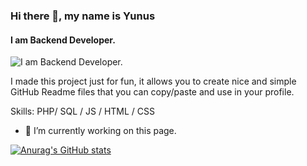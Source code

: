 
### Hi there 👋, my name is Yunus
#### I am Backend Developer.
![I am Backend Developer.](https://yunusolcar.github.io/github-profile-readme-generator/images/banner.png)

I made this project just for fun, it allows you to create nice and simple GitHub Readme files that you can copy/paste and use in your profile.

Skills: PHP/ SQL / JS / HTML / CSS

- 🔭 I’m currently working on this page. 











[![Anurag's GitHub stats](https://github-readme-stats.vercel.app/api?username=yunusolcar)](https://github.com/anuraghazra/github-readme-stats)




